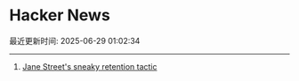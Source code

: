 # Hacker News

最近更新时间: 2025-06-29 01:02:34

--- 
1. [Jane Street's sneaky retention tactic](https://www.economist.com/finance-and-economics/2025/06/26/jane-streets-sneaky-retention-tactic) 
